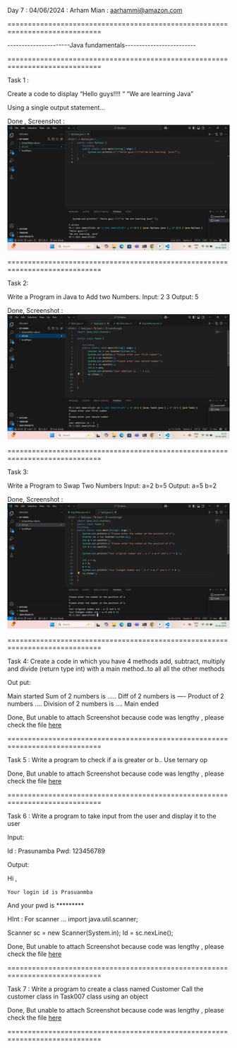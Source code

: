 Day 7 : 04/06/2024 : Arham Mian : aarhammi@amazon.com

=============================================================================

----------------------Java fundamentals-------------------------

=============================================================================

Task 1 : 

Create a code to display 
“Hello guys!!!! “
“We are learning Java”

Using a single output statement…

Done , Screenshot : 
![Task 1](images/17.png)

=============================================================================

Task 2:

Write a Program in Java to Add two Numbers.
Input: 2 3
Output: 5

Done, Screenshot :
![Task 2](images/18.png)

=============================================================================

Task 3:

Write a Program to Swap Two Numbers
Input: a=2  b=5
Output: a=5  b=2

Done, Screenshot :
![Task 3](images/19.png)

=============================================================================

Task 4:
 Create a code in which you have 4 methods add, subtract, multiply and divide (return type int) with a main method..to all all the other methods 


Out put:

Main started
Sum of 2 numbers is …..
Diff of 2 numbers is —-
Product of 2 numbers ….
Division of 2 numbers is ….
Main ended


Done, But unable to attach Screenshot because code was lengthy , please check the file [here](https://github.com/Arham-Mian/ATLAS_Practice/blob/main/Task4.java)

=============================================================================

Task 5 : Write a program to check if a is greater or b.. Use ternary op

Done, But unable to attach Screenshot because code was lengthy , please check the file [here](https://github.com/Arham-Mian/ATLAS_Practice/blob/main/Task5.java)

=============================================================================

Task 6 : Write a program to take input from the user and display it to the user

Input:

Id : Prasunamba
Pwd: 123456789

Output:

Hi ,

	Your login id is Prasuanmba
And your pwd is *********


HInt : 
For scanner … import java.util.scanner;

Scanner sc = new Scanner(System.in);
Id = sc.nexLine();

Done, But unable to attach Screenshot because code was lengthy , please check the file [here](https://github.com/Arham-Mian/ATLAS_Practice/blob/main/Task6.java)


=============================================================================

Task 7 : 
Write a program to create a class named Customer 
Call the customer class in Task007 class using an object

Done, But unable to attach Screenshot because code was lengthy , please check the file [here](https://github.com/Arham-Mian/ATLAS_Practice/blob/main/Task7.java)


=============================================================================

